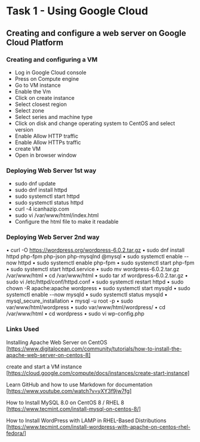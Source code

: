 # Task 1 - Using Google Cloud
## Creating and configure a web server on Google Cloud Platform 

### Creating and configuring a VM
- Log in Google Cloud console 
- Press on Compute engine 
- Go to VM instance 
- Enable the Vm 
- Click on create instance 
- Select closest region 
- Select zone
- Select series and machine type
- Click on disk and change operating system to CentOS and select version 
- Enable Allow HTTP traffic 
- Enable Allow HTTPs traffic 
- create VM 
- Open in browser window

### Deploying Web Server 1st way
- sudo dnf update
- sudo dnf install httpd
- sudo systemctl start httpd
- sudo systemctl status httpd
- curl -4 icanhazip.com 
- sudo vi /var/www/html/index.html
- Configure the html file to make it readable 

### Deploying Web Server 2nd way
•	curl -O https://wordpress.org/wordpress-6.0.2.tar.gz
•	sudo dnf install httpd php-fpm php-json php-mysqlnd @mysql
•	sudo systemctl enable --now httpd
•	sudo systemctl enable php-fpm
•	sudo systemctl start php-fpm
•	sudo systemctl start httpd.service 
•	sudo mv wordpress-6.0.2.tar.gz /var/www/html
•	cd /var/www/html
•	sudo tar xf wordpress-6.0.2.tar.gz
•	sudo vi /etc/httpd/conf/httpd.conf
•	sudo systemctl restart httpd
•	sudo chown -R apache:apache wordpress
•	sudo systemctl start mysqld
•	sudo systemctl enable --now mysqld
•	sudo systemctl status mysqld
•	mysql_secure_installation
•	mysql -u root -p
•	sudo var/www/html/wordpress
•	sudo var/www/html/wordpress/
•	cd /var/www/html
•	cd wordpress
•	sudo vi wp-config.php



### Links Used 
Installing Apache Web Server on CentOS
[https://www.digitalocean.com/community/tutorials/how-to-install-the-apache-web-server-on-centos-8]

create and start a VM instance
[https://cloud.google.com/compute/docs/instances/create-start-instance] 

Learn GitHub and how to use Markdown for documentation
[https://www.youtube.com/watch?v=yXY3f9jw7fg]

How to Install MySQL 8.0 on CentOS 8 / RHEL 8 
[https://www.tecmint.com/install-mysql-on-centos-8/]

How to Install WordPress with LAMP in RHEL-Based Distributions [https://www.tecmint.com/install-wordpress-with-apache-on-centos-rhel-fedora/]





